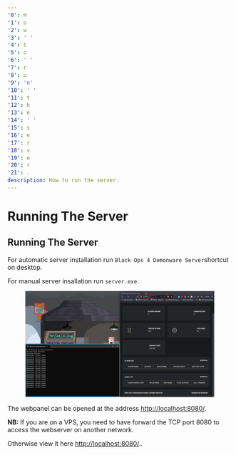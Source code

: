 ```yaml
---
'0': H
'1': o
'2': w
'3': ' '
'4': t
'5': o
'6': ' '
'7': r
'8': u
'9': 'n'
'10': ' '
'11': t
'12': h
'13': e
'14': ' '
'15': s
'16': e
'17': r
'18': v
'19': e
'20': r
'21': .
description: How to run the server.
---
```


# Running The Server

## Running The Server

For automatic server installation run `Black Ops 4 Demonware Server`shortcut on desktop.

For manual server insallation run `server.exe`.&#x20;

<figure><img src="../.gitbook/assets/Captura de pantalla 2024-01-17 151356.png" alt=""><figcaption></figcaption></figure>

The webpanel can be opened at the address [http://localhost:8080/](http://localhost:8080/).&#x20;

**NB:** If you are on a VPS, you need to have forward the TCP port 8080 to access the webserver on another network.&#x20;

Otherwise view it here [http://localhost:8080/](http://localhost:8080/)..
